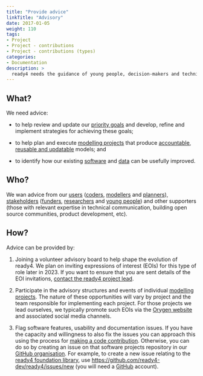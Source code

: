 ```yaml
---
title: "Provide advice"
linkTitle: "Advisory"
date: 2017-01-05
weight: 110
tags:
- Project
- Project - contributions
- Project - contributions (types)
categories:
- Documentation
description: >
  ready4 needs the guidance of young people, decision-makers and technical experts to shape its development.
---
```


## What?
We need advice:

- to help review and update our [priority goals](/docs/contribution-guidelines/priorities/) and develop, refine and implement strategies for achieving these goals;

- to help plan and execute [modelling projects](docs/getting-started/concepts/project/) that produce [accountable, reusable and updatable](/docs/getting-started/motivation/) models; and

- to identify how our existing [software](/docs/software/) and [data](/docs/datasets/finding-data/) can be usefully improved.

## Who?
We wan advice from our [users](/docs/getting-started/users/) ([coders](/docs/getting-started/users/coder/), [modellers](/docs/getting-started/users/modeller/) and [planners](/docs/getting-started/users/planner/)), [stakeholders](/docs/getting-started/stakeholders/) ([funders](/docs/getting-started/stakeholders/funders/), [researchers](/docs/getting-started/stakeholders/researchers/) and [young people](/docs/getting-started/stakeholders/young-people/)) and other supporters (those with relevant expertise in technical communication, building open source communities, product development, etc).

## How?
Advice can be provided by:

1. Joining a volunteer advisory board to help shape the evolution of ready4. We plan on inviting expressions of interest (EOIs) for this type of role later in 2023. If you want to ensure that you are sent details of the EOI invitations, [contact the ready4 project lead](https://mph-economist.netlify.app/#contact).

2. Participate in the advisory structures and events of individual [modelling projects](/docs/getting-started/concepts/project/). The nature of these opportunities will vary by project and the team responsible for implementing each project. For those projects we lead ourselves, we typically promote such EOIs via the [Orygen website](https://www.orygen.org.au) and associated social media channels.

3. Flag software features, usability and documentation issues. If you have the capacity and willingness to also fix the issues you can approach this using the process for [making a code contribution](/docs/contribution-guidelines/contribution-types/code/). Otherwise, you can do so by creating an issue on that software projects repository in our [GitHub organisation](https://github.com/ready4-dev). For example, to create a new issue relating to the [ready4 foundation library](https://ready4-dev.github.io/ready4/), use https://github.com/ready4-dev/ready4/issues/new (you will need a [GitHub](https://github.com/) account).
